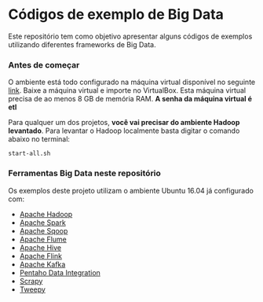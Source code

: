 
# Códigos de exemplo de Big Data

Este repositório tem como objetivo apresentar alguns códigos de exemplos utilizando diferentes frameworks de Big Data.

### Antes de começar

O ambiente está todo configurado na máquina virtual disponível no seguinte [link](https://www.dropbox.com/s/iaa7x3wxk35e4lm/ETL.ova?dl=1). Baixe a máquina virtual e importe no VirtualBox. Esta máquina virtual precisa de ao menos 8 GB de memória RAM. **A senha da máquina virtual é etl**

Para qualquer um dos projetos, **você vai precisar do ambiente Hadoop levantado**. Para levantar o Hadoop localmente basta digitar o comando abaixo no terminal:

~~~
start-all.sh
~~~

### Ferramentas Big Data neste repositório

Os exemplos deste projeto utilizam o ambiente Ubuntu 16.04 já configurado com:
- [Apache Hadoop](http://hadoop.apache.org/)
- [Apache Spark](https://spark.apache.org/)
- [Apache Sqoop](http://sqoop.apache.org/)
- [Apache Flume](https://flume.apache.org/)
- [Apache Hive](https://hive.apache.org/)
- [Apache Flink](https://flink.apache.org/)
- [Apache Kafka](https://kafka.apache.org/)
- [Pentaho Data Integration](https://www.hitachivantara.com/en-us/products/big-data-integration-analytics/pentaho-data-integration.html)
- [Scrapy](https://scrapy.org/)
- [Tweepy](http://www.tweepy.org/)

